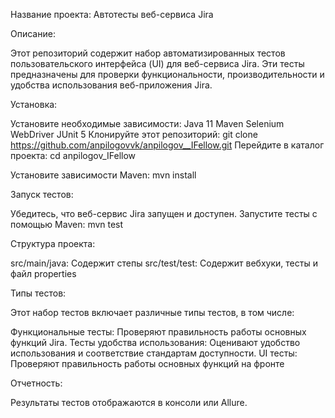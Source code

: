 Название проекта: Автотесты веб-сервиса Jira

Описание:

Этот репозиторий содержит набор автоматизированных тестов пользовательского интерфейса (UI) для веб-сервиса Jira. Эти
тесты предназначены для проверки функциональности, производительности и удобства использования веб-приложения Jira.

Установка:

Установите необходимые зависимости:
Java 11 Maven Selenium WebDriver JUnit 5 Клонируйте этот репозиторий:
git clone https://github.com/anpilogovvk/anpilogov__IFellow.git
Перейдите в каталог проекта:
cd anpilogov_IFellow

Установите зависимости Maven:
mvn install

Запуск тестов:

Убедитесь, что веб-сервис Jira запущен и доступен. Запустите тесты с помощью Maven:
mvn test

Структура проекта:

src/main/java: Содержит степы src/test/test: Содержит вебхуки, тесты и файл properties

Типы тестов:

Этот набор тестов включает различные типы тестов, в том числе:

Функциональные тесты: Проверяют правильность работы основных функций Jira. Тесты удобства использования: Оценивают
удобство использования и соответствие стандартам доступности. UI тесты: Проверяют правильность работы основных функций
на фронте

Отчетность:

Результаты тестов отображаются в консоли или Allure.
